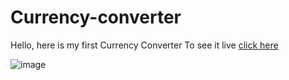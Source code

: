 # Currency-converter

Hello, here is my first Currency Converter
To see it live [click here](https://mon-moon.github.io/Currency-converter/)

![image](https://github.com/mon-moon/Currency-converter/assets/131958231/09a7d62c-d27e-4934-bd05-4a8effe8b16a)
